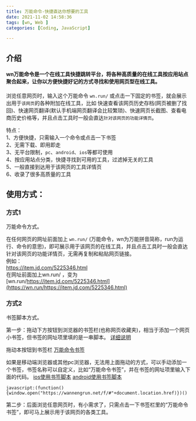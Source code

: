 ```yaml
---
title: 万能命令-快捷直达你想要的工具 
date: 2021-11-02 14:58:36
tags: [wn, Web ]
categories: [Coding, JavaScript]

---
```


介绍
--

#### wn万能命令是一个在线工具快捷跳转平台，将各种高质量的在线工具按应用站点聚合起来，让你以方便快捷好记的方式寻找和使用网页型在线工具。

浏览任意网页时，输入这个万能命令 `wn.run/` 或点击一下固定的书签，就会展示出用于`该网页`的各种附加在线工具，比如 快速查看该网页历史存档(网页被删了找回)、快速网页翻译(默认手机端网页翻译会比较繁琐)、快速网页长截图、查看电商历史价格等，并且点击工具时一般会直达`针对该网页的功能详情页`。

特点：  
1、方便快捷，只需输入一个命令或点击一下书签  
2、无需下载、即用即走  
3、无平台限制，`pc`、`android`、`ios`等都可使用  
4、按应用站点分类，快捷寻找到可用的工具，过滤掉无关的工具  
5、一般直接到达用于该网页的工具详情页  
6、收录了很多高质量的工具



使用方式：
-----

### 方式1

万能命令方式。

在任何网页的网址前面加上 `wn.run/` (万能命令，wn为万能拼音简称，run为运行、命令的意思)，即可展示用于该网页的在线工具，并且点击工具时一般会直达针对该网页的功能详情页，无需再复制和粘贴网页链接。  
例如：  
https://item.jd.com/5225346.html  
在网址前面加上wn.run/ ，变为  
[wn.run/https://item.jd.com/5225346.html](https://wn.run/https://item.jd.com/5225346.html)

### 方式2

书签脚本方式。

第一步：拖动下方按钮到浏览器的书签栏(也称网页收藏夹)，相当于添加一个网页小书签，但书签的网址项里填的是一串脚本。 [详细说明](https://wannengrun.com/fu/article/10.html)

拖动本按钮到书签栏 [万能命令书签](javascript:(function(){window.open("https://wannengrun.net/f/#"+document.location.href)})())

   如果是移动端浏览器或其他pc浏览器，无法用上面拖动的方式，可以手动添加一个书签，书签名称可以自定义，比如“万能命令书签”，并在书签的网址项里输入下面的代码。 [ios使用书签脚本](https://wannengrun.com/fu/article/11.html) [android使用书签脚本](https://wannengrun.com/fu/article/12.html)

```
javascript:(function(){window.open("https://wannengrun.net/f/#"+document.location.href)})()
```
第二步：后面浏览任意网页时，有小需求了，只需点击一下书签栏里的“万能命令书签”，即可马上展示用于该网页的各类工具。